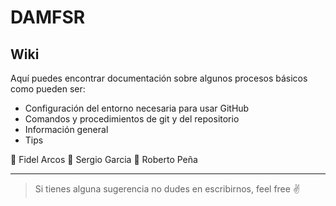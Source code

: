 # DAMFSR

## Wiki

Aquí puedes encontrar documentación sobre algunos procesos básicos como pueden ser:
- Configuración del entorno necesaria para usar GitHub
- Comandos y procedimientos de git y del repositorio
- Información general
- Tips

🎩 Fidel Arcos
🌚 Sergio Garcia
🍆 Roberto Peña

---

> Si tienes alguna sugerencia no dudes en escribirnos, feel free ✌️
